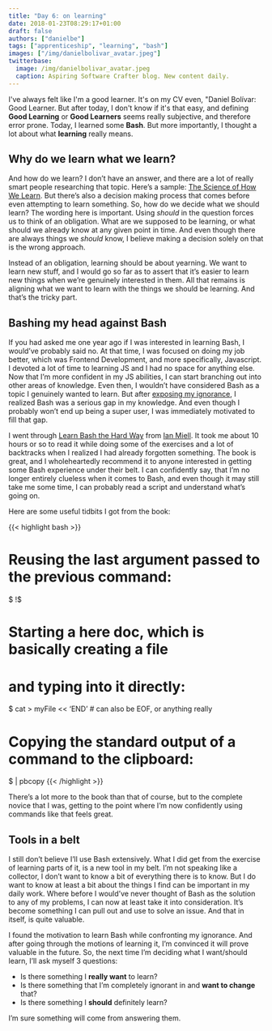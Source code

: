 ```yaml
---
title: "Day 6: on learning"
date: 2018-01-23T08:29:17+01:00
draft: false
authors: ["danielbe"]
tags: ["apprenticeship", "learning", "bash"]
images: ["/img/danielbolivar_avatar.jpeg"]
twitterbase: 
  image: /img/danielbolivar_avatar.jpeg
  caption: Aspiring Software Crafter blog. New content daily.
---
```


I've always felt like I'm a good learner. It's on my CV even, "Daniel Bolívar: Good Learner. But after today, I don't know if it's that easy, and defining **Good Learning** or **Good Learners** seems really subjective, and therefore error prone. Today, I learned some **Bash**. But more importantly, I thought a lot about what **learning** really means.

## Why do we learn what we learn?

And how do we learn? I don’t have an answer, and there are a lot of really smart people researching that topic. Here’s a sample: [The Science of How We Learn](https://www.learningandthebrain.com/Event-341/The-Science-of-How-We-Learn/). But there’s also a decision making process that comes before even attempting to learn something. So, how do we decide what we should learn? The wording here is important. Using _should_ in the question forces us to think of an obligation. What are we supposed to be learning, or what should we already know at any given point in time. And even though there are always things we _should_ know, I believe making a decision solely on that is the wrong approach.

Instead of an obligation, learning should be about yearning. We want to learn new stuff, and I would go so far as to assert that it’s easier to learn new things when we’re genuinely interested in them. All that remains is aligning what we want to learn with the things we should be learning. And that’s the tricky part.

## Bashing my head against Bash

If you had asked me one year ago if I was interested in learning Bash, I would’ve probably said no. At that time, I was focused on doing my job better, which was Frontend Development, and more specifically, Javascript. I devoted a lot of time to learning JS and I had no space for anything else. Now that I’m more confident in my JS abilities, I can start branching out into other areas of knowledge. Even then, I wouldn’t have considered Bash as a topic I genuinely wanted to learn. But after [exposing my ignorance](https://www.dabolivar.com/posts/day-3/), I realized Bash was a serious gap in my knowledge. And even though I probably won’t end up being a super user, I was immediately motivated to fill that gap.

I went through [Learn Bash the Hard Way](https://leanpub.com/learnbashthehardway) from [Ian Miell](https://zwischenzugs.com/). It took me about 10 hours or so to read it while doing some of the exercises and a lot of backtracks when I realized I had already forgotten something. The book is great, and I wholeheartedly recommend it to anyone interested in getting some Bash experience under their belt. I can confidently say, that I’m no longer entirely clueless when it comes to Bash, and even though it may still take me some time, I can probably read a script and understand what’s going on.

Here are some useful tidbits I got from the book:

{{< highlight bash >}}

# Reusing the last argument passed to the previous command:

$ <cmd> !$

# Starting a here doc, which is basically creating a file
# and typing into it directly:

$ cat > myFile << ‘END’ # can also be EOF, or anything really

# Copying the standard output of a command to the clipboard:

$ <cmd> | pbcopy
{{< /highlight >}}

There’s a lot more to the book than that of course, but to the complete novice that I was, getting to the point where I’m now confidently using commands like that feels great.

## Tools in a belt

I still don’t believe I’ll use Bash extensively. What I did get from the exercise of learning parts of it, is a new tool in my belt. I’m not speaking like a collector, I don’t want to know a bit of everything there is to know. But I do want to know at least a bit about the things I find can be important in my daily work. Where before I would’ve never thought of Bash as the solution to any of my problems, I can now at least take it into consideration. It’s become something I can pull out and use to solve an issue. And that in itself, is quite valuable.

I found the motivation to learn Bash while confronting my ignorance. And after going through the motions of learning it, I’m convinced it will prove valuable in the future. So, the next time I’m deciding what I want/should learn, I’ll ask myself 3 questions:

* Is there something I **really want** to learn?
* Is there something that I’m completely ignorant in and **want to change** that?
* Is there something I **should** definitely learn?

I’m sure something will come from answering them.
